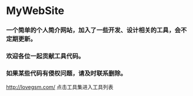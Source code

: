 # MyWebSite
### 一个简单的个人简介网站，加入了一些开发、设计相关的工具，会不定期更新。
### 欢迎各位一起贡献工具代码。
### 如果某些代码有侵权问题，请及时联系删除。

http://lovegsm.com/
点击工具集进入工具列表
